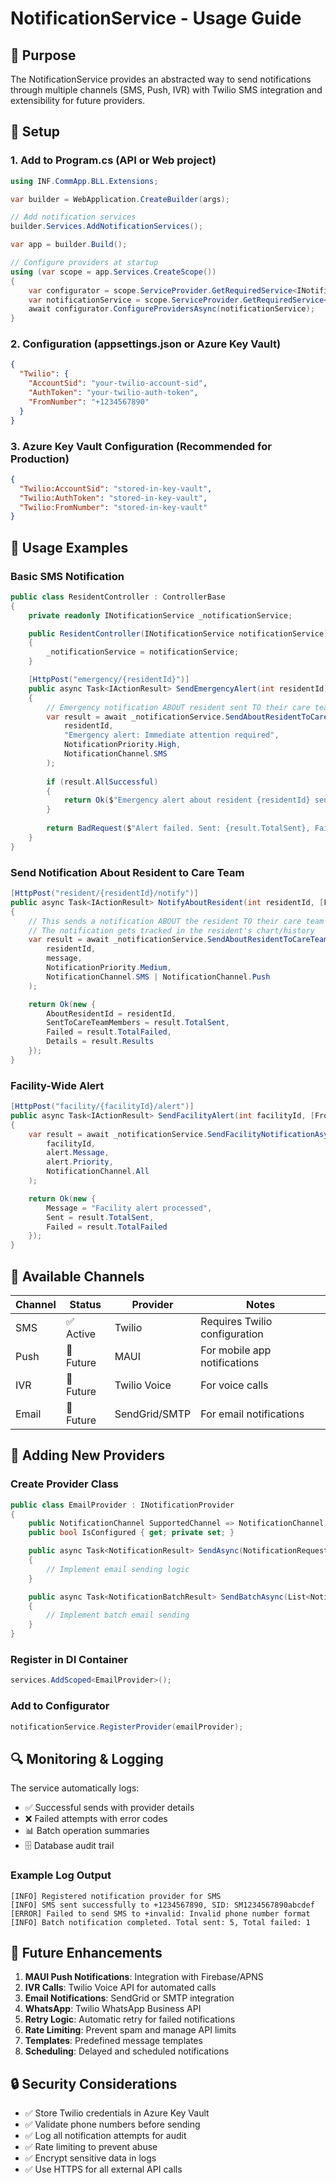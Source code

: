 # NotificationService - Usage Guide

## 🎯 Purpose
The NotificationService provides an abstracted way to send notifications through multiple channels (SMS, Push, IVR) with Twilio SMS integration and extensibility for future providers.

## 🚀 Setup

### 1. Add to Program.cs (API or Web project)
```csharp
using INF.CommApp.BLL.Extensions;

var builder = WebApplication.CreateBuilder(args);

// Add notification services
builder.Services.AddNotificationServices();

var app = builder.Build();

// Configure providers at startup
using (var scope = app.Services.CreateScope())
{
    var configurator = scope.ServiceProvider.GetRequiredService<INotificationServiceConfigurator>();
    var notificationService = scope.ServiceProvider.GetRequiredService<INotificationService>();
    await configurator.ConfigureProvidersAsync(notificationService);
}
```

### 2. Configuration (appsettings.json or Azure Key Vault)
```json
{
  "Twilio": {
    "AccountSid": "your-twilio-account-sid",
    "AuthToken": "your-twilio-auth-token", 
    "FromNumber": "+1234567890"
  }
}
```

### 3. Azure Key Vault Configuration (Recommended for Production)
```json
{
  "Twilio:AccountSid": "stored-in-key-vault",
  "Twilio:AuthToken": "stored-in-key-vault",
  "Twilio:FromNumber": "stored-in-key-vault"
}
```

## 📱 Usage Examples

### Basic SMS Notification
```csharp
public class ResidentController : ControllerBase
{
    private readonly INotificationService _notificationService;

    public ResidentController(INotificationService notificationService)
    {
        _notificationService = notificationService;
    }

    [HttpPost("emergency/{residentId}")]
    public async Task<IActionResult> SendEmergencyAlert(int residentId)
    {
        // Emergency notification ABOUT resident sent TO their care team
        var result = await _notificationService.SendAboutResidentToCareTeamAsync(
            residentId,
            "Emergency alert: Immediate attention required", 
            NotificationPriority.High,
            NotificationChannel.SMS
        );
        
        if (result.AllSuccessful)
        {
            return Ok($"Emergency alert about resident {residentId} sent to {result.TotalSent} care team members");
        }
        
        return BadRequest($"Alert failed. Sent: {result.TotalSent}, Failed: {result.TotalFailed}");
    }
}
```

### Send Notification About Resident to Care Team
```csharp
[HttpPost("resident/{residentId}/notify")]
public async Task<IActionResult> NotifyAboutResident(int residentId, [FromBody] string message)
{
    // This sends a notification ABOUT the resident TO their care team members
    // The notification gets tracked in the resident's chart/history
    var result = await _notificationService.SendAboutResidentToCareTeamAsync(
        residentId, 
        message, 
        NotificationPriority.Medium,
        NotificationChannel.SMS | NotificationChannel.Push
    );

    return Ok(new { 
        AboutResidentId = residentId,
        SentToCareTeamMembers = result.TotalSent, 
        Failed = result.TotalFailed,
        Details = result.Results 
    });
}
```

### Facility-Wide Alert
```csharp
[HttpPost("facility/{facilityId}/alert")]
public async Task<IActionResult> SendFacilityAlert(int facilityId, [FromBody] AlertRequest alert)
{
    var result = await _notificationService.SendFacilityNotificationAsync(
        facilityId,
        alert.Message,
        alert.Priority,
        NotificationChannel.All
    );

    return Ok(new { 
        Message = "Facility alert processed",
        Sent = result.TotalSent,
        Failed = result.TotalFailed
    });
}
```

## 🔌 Available Channels

| Channel | Status | Provider | Notes |
|---------|--------|----------|-------|
| SMS | ✅ Active | Twilio | Requires Twilio configuration |
| Push | 🚧 Future | MAUI | For mobile app notifications |
| IVR | 🚧 Future | Twilio Voice | For voice calls |
| Email | 🚧 Future | SendGrid/SMTP | For email notifications |

## 🔧 Adding New Providers

### Create Provider Class
```csharp
public class EmailProvider : INotificationProvider
{
    public NotificationChannel SupportedChannel => NotificationChannel.Email;
    public bool IsConfigured { get; private set; }

    public async Task<NotificationResult> SendAsync(NotificationRequest request)
    {
        // Implement email sending logic
    }

    public async Task<NotificationBatchResult> SendBatchAsync(List<NotificationRequest> requests)
    {
        // Implement batch email sending
    }
}
```

### Register in DI Container
```csharp
services.AddScoped<EmailProvider>();
```

### Add to Configurator
```csharp
notificationService.RegisterProvider(emailProvider);
```

## 🔍 Monitoring & Logging

The service automatically logs:
- ✅ Successful sends with provider details
- ❌ Failed attempts with error codes
- 📊 Batch operation summaries
- 🗄️ Database audit trail

### Example Log Output
```
[INFO] Registered notification provider for SMS
[INFO] SMS sent successfully to +1234567890, SID: SM1234567890abcdef
[ERROR] Failed to send SMS to +invalid: Invalid phone number format
[INFO] Batch notification completed. Total sent: 5, Total failed: 1
```

## 🚀 Future Enhancements

1. **MAUI Push Notifications**: Integration with Firebase/APNS
2. **IVR Calls**: Twilio Voice API for automated calls  
3. **Email Notifications**: SendGrid or SMTP integration
4. **WhatsApp**: Twilio WhatsApp Business API
5. **Retry Logic**: Automatic retry for failed notifications
6. **Rate Limiting**: Prevent spam and manage API limits
7. **Templates**: Predefined message templates
8. **Scheduling**: Delayed and scheduled notifications

## 🔒 Security Considerations

- ✅ Store Twilio credentials in Azure Key Vault
- ✅ Validate phone numbers before sending
- ✅ Log all notification attempts for audit
- ✅ Rate limiting to prevent abuse
- ✅ Encrypt sensitive data in logs
- ✅ Use HTTPS for all external API calls